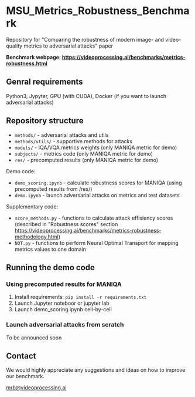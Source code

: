 # MSU_Metrics_Robustness_Benchmark
Repository for "Comparing the robustness of modern image- and video-quality metrics to adversarial attacks" paper

**Benchmark webpage: https://videoprocessing.ai/benchmarks/metrics-robustness.html**

## Genral requirements
Python3, Jypyter, GPU (with CUDA), Docker (if you want to launch adversarial attacks)

## Repository structure
- ```methods/``` - adversarial attacks and utils
- ```methods/utils/``` - supportive methods for attacks
- ```models/``` - IQA/VQA metrics weights (only MANIQA metric for demo)
- ```subjects/``` - metrics code (only MANIQA metric for demo)
- ```res/``` - precomputed results (only MANIQA metric for demo)

Demo code:
- ```demo_scoring.ipynb``` - calculate robustness scores for MANIQA (using precomputed results from /res/)
- ```demo.ipynb``` - launch adversarial attacks on metrics and test datasets

Supplementary code:
- ```score_methods.py``` - functions to calculate attack effisiency scores (described in "Robustness scores" section https://videoprocessing.ai/benchmarks/metrics-robustness-methodology.html)
- ```NOT.py``` - functions to perform Neural Optimal Transport for mapping metrics values to one domain

## Running the demo code

### Using precomputed results for MANIQA
1. Install requirements: ```pip install -r requirements.txt```
2. Launch Jupyter noteboor or jupyter lab
2. Launch demo_scoring.ipynb cell-by-cell

### Launch adversarial attacks from scratch
To be announced soon
<!-- 1. Download train and test datasets:
- VOC2012
- COCO_train_9999
- NIPS2017
- DERF_blue_sky
- vimeo_test_2001

2. Create folders "/train/" and "/test/" and put datasets into these folders:
'/train/VOC2012', '/train/COCO_train_9999'
'/test/NIPS2017', '/test/DERF_blue_sky', '/test/vimeo_test_2001'

3. Launch demo.py -->

## Contact
We would highly appreciate any suggestions and ideas on how to improve our benchmark.

mrb@videoprocessing.ai
